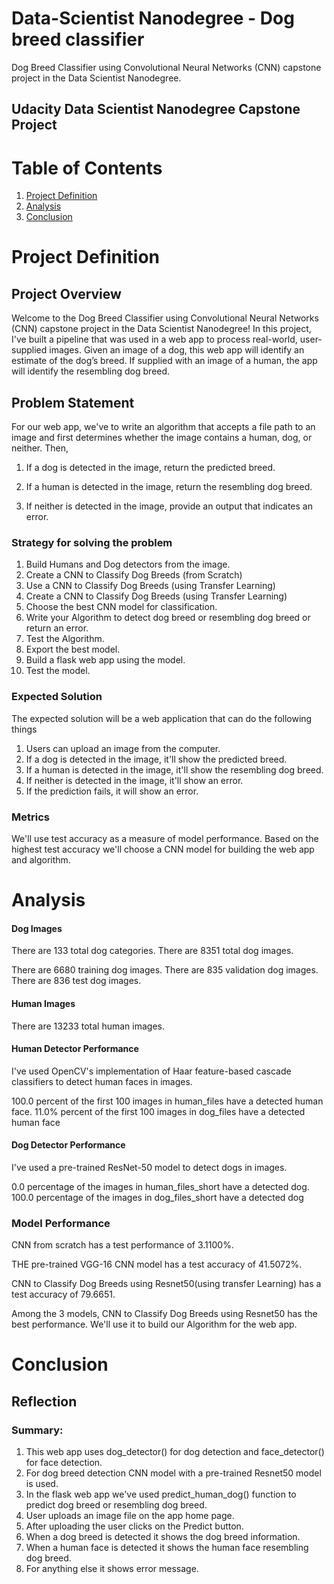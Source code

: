 # Data-Scientist Nanodegree - Dog breed classifier
Dog Breed Classifier using Convolutional Neural Networks (CNN) capstone project in the Data Scientist Nanodegree.


## Udacity Data Scientist Nanodegree Capstone Project

# Table of Contents

1. [Project Definition](#definition)
2. [Analysis](#analysis)
3. [Conclusion](#conclusion)


# Project Definition <a name="definition"></a>

## Project Overview

Welcome to the Dog Breed Classifier using Convolutional Neural Networks (CNN) capstone project in the Data Scientist Nanodegree! In this project, I've built a pipeline that was used in a web app to process real-world, user-supplied images. Given an image of a dog, this web app will identify an estimate of the dog’s breed. If supplied with an image of a human, the app will identify the resembling dog breed.

## Problem Statement

For our web app, we've to write an algorithm that accepts a file path to an image and first determines whether the image contains a human, dog, or neither. Then,

1. If a dog is detected in the image, return the predicted breed.

2. If a human is detected in the image, return the resembling dog breed.

3. If neither is detected in the image, provide an output that indicates an error.

### Strategy for solving the problem

1. Build Humans and Dog detectors from the image.
2. Create a CNN to Classify Dog Breeds (from Scratch)
3. Use a CNN to Classify Dog Breeds (using Transfer Learning)
4. Create a CNN to Classify Dog Breeds (using Transfer Learning)
5. Choose the best CNN model for classification.
6. Write your Algorithm to detect dog breed or resembling dog breed or return an error.
7. Test the Algorithm.
8. Export the best model.
9. Build a flask web app using the model.
10. Test the model.

### Expected Solution

The expected solution will be a web application that can do the following things

1. Users can upload an image from the computer.
2. If a dog is detected in the image, it'll show the predicted breed.
3. If a human is detected in the image, it'll show the resembling dog breed.
4. If neither is detected in the image, it'll show an error.
5. If the prediction fails, it will show an error.

### Metrics

We'll use test accuracy as a measure of model performance. Based on the highest test accuracy we'll choose a CNN model for building the web app and algorithm.

# Analysis <a name="analysis"></a>


#### Dog Images

There are 133 total dog categories.
There are 8351 total dog images.

There are 6680 training dog images.
There are 835 validation dog images.
There are 836 test dog images.

#### Human Images

There are 13233 total human images.

#### Human Detector Performance

I've used OpenCV's implementation of Haar feature-based cascade classifiers to detect human faces in images.

100.0 percent of the first 100 images in human_files have a detected human face. 11.0% percent of the first 100 images in dog_files have a detected human face

#### Dog Detector Performance

I've used a pre-trained ResNet-50 model to detect dogs in images.

0.0 percentage of the images in human_files_short have a detected dog. 100.0 percentage of the images in dog_files_short have a detected dog

### Model Performance

CNN from scratch has a test performance of 3.1100%.

THE pre-trained VGG-16 CNN model has a test accuracy of 41.5072%.

CNN to Classify Dog Breeds using Resnet50(using transfer Learning) has a test accuracy of 79.6651.

Among the 3 models, CNN to Classify Dog Breeds using Resnet50 has the best performance. We'll use it to build our Algorithm for the web app.

# Conclusion <a name="conclusion"></a>

## Reflection

### Summary:

1. This web app uses dog_detector() for dog detection and face_detector() for face detection.
2. For dog breed detection CNN model with a pre-trained Resnet50 model is used.
3. In the flask web app we've used predict_human_dog() function to predict dog breed or resembling dog breed.
4. User uploads an image file on the app home page.
5. After uploading the user clicks on the Predict button.
6. When a dog breed is detected it shows the dog breed information.
7. When a human face is detected it shows the human face resembling dog breed.
8. For anything else it shows error message.

